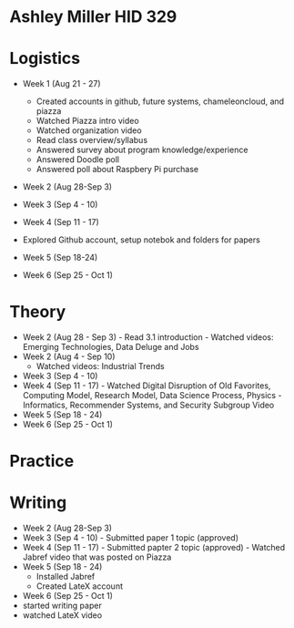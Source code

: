 # Ashley Miller HID 329

# Logistics
 - Week 1 (Aug 21 - 27)
     - Created accounts in github, future systems, chameleoncloud, and piazza
     - Watched Piazza intro video
     - Watched organization video
     - Read class overview/syllabus
     - Answered survey about program knowledge/experience
     - Answered Doodle poll
     - Answered poll about Raspbery Pi purchase
     
 - Week 2 (Aug 28-Sep 3)
 - Week 3 (Sep 4 - 10)
 - Week 4 (Sep 11 - 17)
  - Explored Github account, setup notebok and folders for papers 
 - Week 5 (Sep 18-24)
 - Week 6 (Sep 25 - Oct 1)

 

# Theory
 - Week 2 (Aug 28 - Sep 3)
       - Read 3.1 introduction
       - Watched videos: Emerging Technologies, Data Deluge and Jobs 
  - Week 2 (Aug 4 - Sep 10)
       - Watched videos: Industrial Trends
 - Week 3 (Sep 4 - 10)
 - Week 4 (Sep 11 - 17)
       - Watched Digital Disruption of Old Favorites, Computing  Model, Research Model, Data Science Process, Physics - Informatics, Recommender Systems, and Security Subgroup Video
 - Week 5 (Sep 18 - 24)
 - Week 6 (Sep 25 - Oct 1)

# Practice



# Writing
 - Week 2 (Aug 28-Sep 3)
 - Week 3 (Sep 4 - 10)
       - Submitted paper 1 topic (approved)
 - Week 4 (Sep 11 - 17)
        - Submitted papter 2 topic (approved)
        - Watched Jabref video that was posted on Piazza
 - Week 5 (Sep 18 - 24)
   - Installed Jabref
   - Created LateX account
- Week 6 (Sep 25 - Oct 1)
 - started writing paper
 - watched LateX video

